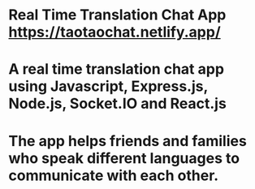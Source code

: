 # Real Time Translation Chat App https://taotaochat.netlify.app/
# A real time translation chat app using Javascript, Express.js, Node.js, Socket.IO and React.js
# The app helps friends and families who speak different languages to communicate with each other.
